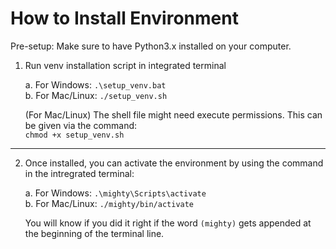 # How to Install Environment

Pre-setup: Make sure to have Python3.x installed on your computer.  

1. Run venv installation script in integrated terminal 

    a. For Windows: `.\setup_venv.bat` \
    b. For Mac/Linux: `./setup_venv.sh`

    (For Mac/Linux) The shell file might need execute permissions. This can be given via the command: \
    `chmod +x setup_venv.sh`

___ 
2. Once installed, you can activate the environment by using the command in the intregrated terminal: 

    a. For Windows: `.\mighty\Scripts\activate` \
    b. For Mac/Linux: `./mighty/bin/activate`

    You will know if you did it right if the word `(mighty)` gets appended at the beginning of the terminal line.

